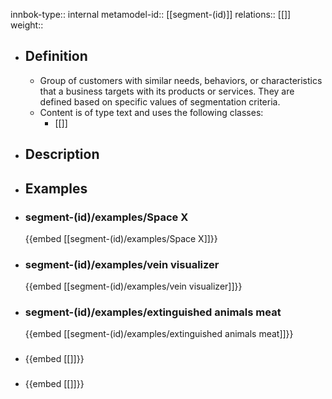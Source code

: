 innbok-type:: internal
metamodel-id:: [[segment-(id)]]
relations:: [[]]
weight:: 

- ## Definition
  - Group of customers with similar needs, behaviors, or characteristics that a business targets with its products or services. They are defined based on specific values of segmentation criteria.
  - Content is of type text and uses the following classes:
    - [[]]
- ## Description
- ## Examples
- ### segment-(id)/examples/Space X
  {{embed [[segment-(id)/examples/Space X]]}}
- ### segment-(id)/examples/vein visualizer
  {{embed [[segment-(id)/examples/vein visualizer]]}}
- ### segment-(id)/examples/extinguished animals meat
  {{embed [[segment-(id)/examples/extinguished animals meat]]}}
- ### 
  {{embed [[]]}}
- ### 
  {{embed [[]]}}


